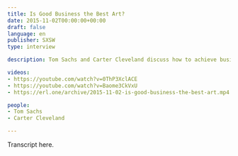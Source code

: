 ```yaml
---
title: Is Good Business the Best Art?
date: 2015-11-02T00:00:00+00:00
draft: false
language: en
publisher: SXSW
type: interview

description: Tom Sachs and Carter Cleveland discuss how to achieve business success without selling your soul.

videos:
- https://youtube.com/watch?v=0ThP3XclACE
- https://youtube.com/watch?v=Baome3CkVxU
- https://erl.one/archive/2015-11-02-is-good-business-the-best-art.mp4

people:
- Tom Sachs
- Carter Cleveland

---
```


Transcript here.